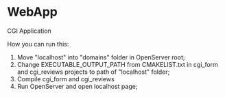 # WebApp
CGI Application 

How you can run this:
  1. Move "localhost" into "domains" folder in OpenServer root;
  2. Change EXECUTABLE_OUTPUT_PATH from CMAKELIST.txt in cgi_form and cgi_reviews  projects to path of "localhost" folder;
  3. Compile cgi_form and cgi_reviews
  4. Run OpenServer and open localhost page; 
